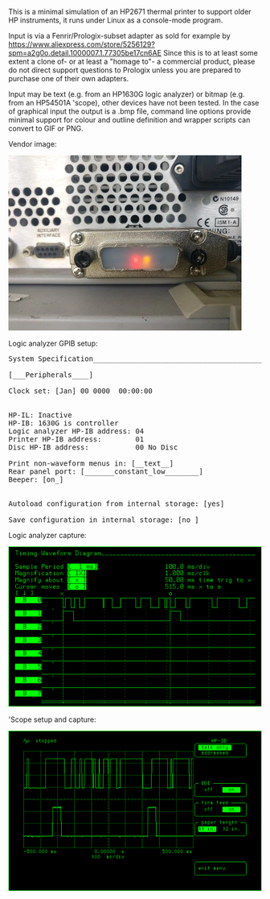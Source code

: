 This is a minimal simulation of an HP2671 thermal printer to support older HP instruments, it runs under Linux as a console-mode program.

Input is via a Fenrir/Prologix-subset adapter as sold for example by https://www.aliexpress.com/store/5256129?spm=a2g0o.detail.1000007.1.77305be17cn6AE Since this is to at least some extent a clone of- or at least a "homage to"- a commercial product, please do not direct support questions to Prologix unless you are prepared to purchase one of their own adapters.

Input may be text (e.g. from an HP1630G logic analyzer) or bitmap (e.g. from an HP54501A 'scope), other devices have not been tested. In the case of graphical input the output is a .bmp file, command line options provide minimal support for colour and outline definition and wrapper scripts can convert to GIF or PNG.

Vendor image:

![Vendor image](GPIB-to-USB-GPIB-USB-CDC-Compatible-with-IEEE-488-Instrument-Control-Interface.jpg_Q90.webp)

Logic analyzer GPIB setup:

<pre>System Specification____________________________________________

[___Peripherals____]

Clock set: [Jan] 00 0000  00:00:00


HP-IL: Inactive
HP-IB: 1630G is controller
Logic analyzer HP-IB address: 04
Printer HP-IB address:        01
Disc HP-IB address:           00 No Disc

Print non-waveform menus in: [__text__]
Rear panel port: [_______constant_low________]
Beeper: [on_]


Autoload configuration from internal storage: [yes]

Save configuration in internal storage: [no_]
</pre>

Logic analyzer capture:

![Analyzer capture](./2021-03-11_11:37:04.png)

'Scope setup and capture:

![Scope setup and capture](./2021-03-11_11:51:29.png)

